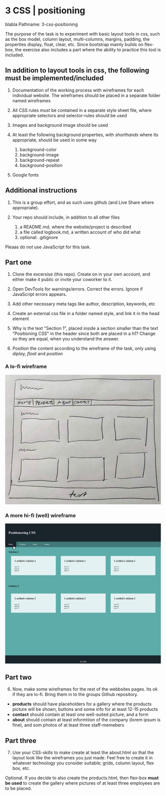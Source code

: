 # 3 CSS | positioning
blabla
Pathname: 3-css-positioning

The purpose of the task is to experiment with basic layout tools in css, such as the box model, column layout, multi-columns, margins, padding, the properties display, float, clear, etc. Since bootstrap mainly builds on flex-box, the exercise also includes a part where the ability to practice this tool is included.

## In addition to layout tools in css, the following must be implemented/included

1. Documentation of the working process with wireframes for each individual website. The wireframes should be placed in a separate folder named wireframes

2. All CSS rules must be contained in a separate style sheet file, where appropriate selectors and selector-rules should be used

3. Images and background image should be used

4. At least the following background properties, with *shorthands* where its appropriate, should be used in some way
    1. background-color
    2. background-image
    3. background-repeat
    4. background-position

5. Google fonts

## Additional instructions

1. This is a group effort, and as such uses github (and Live Share where appropriate).

2. Your repo should include, in addition to all other files
    1. a README.md, where the website/project is described 
    2. a file called logbook.md, a written account of who did what
    3. optional: .gitignore

Pleaas do *not* use JavaScript for this task.

## Part one

1. Clone the excersise (this repo). Create on in your own account, and either make it public or invite your coworker to it.

2. Open DevTools for warnings/errors. Correct the errors. Ignore if JavaScript errors appears.

3. Add other necessary meta tags like author, description, keywords, etc

4. Create an external css file in a folder named style, and link it in the head element

5. Why is the text "Section 1", placed inside a section smaller than the text "Positioning CSS" in the header since both are placed in a h1? Change so they are equal, when you understand the answer.

6. Position the content according to the wireframe of the task, only using *diplay, float* and *position*

### A lo-fi wireframe

![A wireframe for the task](lofi-wireframe.jpg)

### A more hi-fi (well) wireframe

![Another wireframe for the task](hifi-wireframe.jpg)

## Part two

6. Now, make some wireframes for the rest of the webbsites pages. Its ok if they are lo-fi. Bring them in to the groups Github repository.

- **products** should have placeholders for a gallery where the products picture will be shown, buttons and some info for at least 12-15 products
- **contact** should contain at least one well-suited picture, and a form
- **about** should contain at least informtiion of the company (lorem ipsum is fine), and som photos of at least three staff-memebers

## Part three

7. Use your CSS-skills to make create at least the about.html so that the layout look like the wireframes you just made. Feel free to create it in whatever technology you consider suitable; grids, column layout, flex box, etc.

Optional. If you decide to also create the products.html, then flex-box **must be used** to create the gallery where pictures of at least three employees are to be placed.
